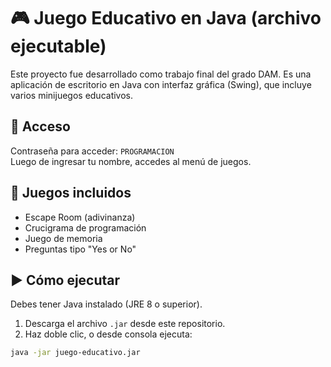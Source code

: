 # 🎮 Juego Educativo en Java (archivo ejecutable)

Este proyecto fue desarrollado como trabajo final del grado DAM. Es una aplicación de escritorio en Java con interfaz gráfica (Swing), que incluye varios minijuegos educativos.

## 🔐 Acceso

Contraseña para acceder: `PROGRAMACION`  
Luego de ingresar tu nombre, accedes al menú de juegos.

## 🧠 Juegos incluidos

- Escape Room (adivinanza)
- Crucigrama de programación
- Juego de memoria
- Preguntas tipo "Yes or No"

## ▶️ Cómo ejecutar

Debes tener Java instalado (JRE 8 o superior).

1. Descarga el archivo `.jar` desde este repositorio.
2. Haz doble clic, o desde consola ejecuta:

```bash
java -jar juego-educativo.jar
